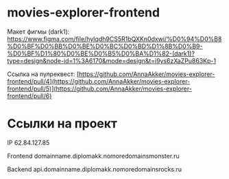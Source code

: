 # movies-explorer-frontend
Макет фигмы (dark1): https://www.figma.com/file/hyIqdh9CS5R1bQXKn0dxwi/%D0%94%D0%B8%D0%BF%D0%BB%D0%BE%D0%BC%D0%BD%D1%8B%D0%B9-%D0%BF%D1%80%D0%BE%D0%B5%D0%BA%D1%82-(dark1)?type=design&node-id=1%3A6170&mode=design&t=i9ys6zXaZPu863Kp-1

Ссылка на пулреквест: [https://github.com/AnnaAkker/movies-explorer-frontend/pull/4](https://github.com/AnnaAkker/movies-explorer-frontend/pull/5)](https://github.com/AnnaAkker/movies-explorer-frontend/pull/6)

# Ссылки на проект
IP 62.84.127.85

Frontend domainname.diplomakk.nomoredomainsmonster.ru

Backend api.domainname.diplomakk.nomoredomainsrocks.ru
